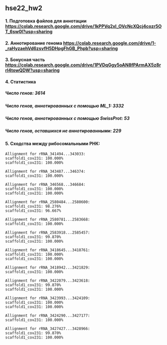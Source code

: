 ## hse22_hw2

#### 1. Подготовка файлов для аннотации https://colab.research.google.com/drive/1kPPVq2xI_OVcNcXQcj4cozr5OT_6sw0I?usp=sharing

#### 2. Аннотирование генома https://colab.research.google.com/drive/1-_raHyzaehVd6zsvfH5DHpgFhGB_Phpb?usp=sharing

#### 3. Бонусная часть https://colab.research.google.com/drive/1PVDqGgy5oAN8fPArmAX5z8rrI4towQDW?usp=sharing

#### 4. Статистика

##### Число генов: 3614

##### Число генов, аннотированных с помощью ML_1: 3332

##### Число генов, аннотированных с помощью SwissProt: 53

##### Число генов, оставшихся не аннотированными: 229

#### 5. Сходства между рибосомальными РНК:

```
Allignment for rRNA_341494...343033:
scaffold1_cov231: 100.000%
scaffold1_cov231: 100.000%

Allignment for rRNA_343487...346374:
scaffold1_cov231: 100.000%

Allignment for rRNA_346568...346684:
scaffold1_cov231: 100.000%
scaffold1_cov231: 100.000%

Allignment for rRNA_2580484...2580600:
scaffold1_cov231: 98.276%
scaffold1_cov231: 96.667%

Allignment for rRNA_2580781...2583668:
scaffold1_cov231: 100.000%

Allignment for rRNA_2583918...2585457:
scaffold1_cov231: 99.870%
scaffold1_cov231: 100.000%

Allignment for rRNA_3418645...3418761:
scaffold1_cov231: 100.000%
scaffold1_cov231: 100.000%

Allignment for rRNA_3418942...3421829:
scaffold1_cov231: 100.000%

Allignment for rRNA_3422079...3423618:
scaffold1_cov231: 99.870%
scaffold1_cov231: 100.000%

Allignment for rRNA_3423993...3424109:
scaffold1_cov231: 100.000%
scaffold1_cov231: 100.000%

Allignment for rRNA_3424290...3427177:
scaffold1_cov231: 100.000%

Allignment for rRNA_3427427...3428966:
scaffold1_cov231: 99.870%
scaffold1_cov231: 100.000%

```
